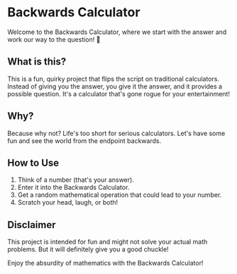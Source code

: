 # Backwards Calculator

Welcome to the Backwards Calculator, where we start with the answer and work our way to the question! 🔄

## What is this?
This is a fun, quirky project that flips the script on traditional calculators. Instead of giving you the answer, you give it the answer, and it provides a possible question. It's a calculator that's gone rogue for your entertainment!

## Why?
Because why not? Life's too short for serious calculators. Let's have some fun and see the world from the endpoint backwards.

## How to Use
1. Think of a number (that's your answer).
2. Enter it into the Backwards Calculator.
3. Get a random mathematical operation that could lead to your number.
4. Scratch your head, laugh, or both!

## Disclaimer
This project is intended for fun and might not solve your actual math problems. But it will definitely give you a good chuckle!

Enjoy the absurdity of mathematics with the Backwards Calculator!
